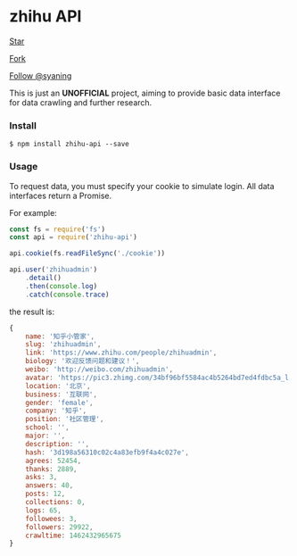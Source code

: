 # zhihu API

<a class="github-button" href="https://github.com/syaning/zhihu-api" data-icon="octicon-star" data-count-href="/syaning/zhihu-api/stargazers" data-count-api="/repos/syaning/zhihu-api#stargazers_count" data-count-aria-label="# stargazers on GitHub" aria-label="Star syaning/zhihu-api on GitHub">Star</a>

<a class="github-button" href="https://github.com/syaning/zhihu-api/fork" data-icon="octicon-repo-forked" data-count-href="/syaning/zhihu-api/network" data-count-api="/repos/syaning/zhihu-api#forks_count" data-count-aria-label="# forks on GitHub" aria-label="Fork syaning/zhihu-api on GitHub">Fork</a>

<a class="github-button" href="https://github.com/syaning" data-count-href="/syaning/followers" data-count-api="/users/syaning#followers" data-count-aria-label="# followers on GitHub" aria-label="Follow @syaning on GitHub">Follow @syaning</a>

<script async defer id="github-bjs" src="https://buttons.github.io/buttons.js"></script>

This is just an **UNOFFICIAL** project, aiming to provide basic data interface for data crawling and further research.

### Install

```
$ npm install zhihu-api --save
```

### Usage

To request data, you must specify your cookie to simulate login. All data interfaces return a Promise.

For example:

```javascript
const fs = require('fs')
const api = require('zhihu-api')

api.cookie(fs.readFileSync('./cookie'))

api.user('zhihuadmin')
    .detail()
    .then(console.log)
    .catch(console.trace)
```

the result is:

```javascript
{
    name: '知乎小管家',
    slug: 'zhihuadmin',
    link: 'https://www.zhihu.com/people/zhihuadmin',
    biology: '欢迎反馈问题和建议！',
    weibo: 'http://weibo.com/zhihuadmin',
    avatar: 'https://pic3.zhimg.com/34bf96bf5584ac4b5264bd7ed4fdbc5a_l.jpg',
    location: '北京',
    business: '互联网',
    gender: 'female',
    company: '知乎',
    position: '社区管理',
    school: '',
    major: '',
    description: '',
    hash: '3d198a56310c02c4a83efb9f4a4c027e',
    agrees: 52454,
    thanks: 2889,
    asks: 3,
    answers: 40,
    posts: 12,
    collections: 0,
    logs: 65,
    followees: 3,
    followers: 29922,
    crawltime: 1462432965675
}
```

